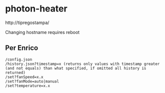 # photon-heater

http://tipregostampa/

Changing hostname requires reboot

## Per Enrico

```
/config.json
/history.json?timestamp=x (returns only values with timestamp greater (and not equals) than what specified, if omitted all history is returned)
/set?fanSpeed=x.x
/set?fanMode=auto|manual
/set?temperature=x.x
```
